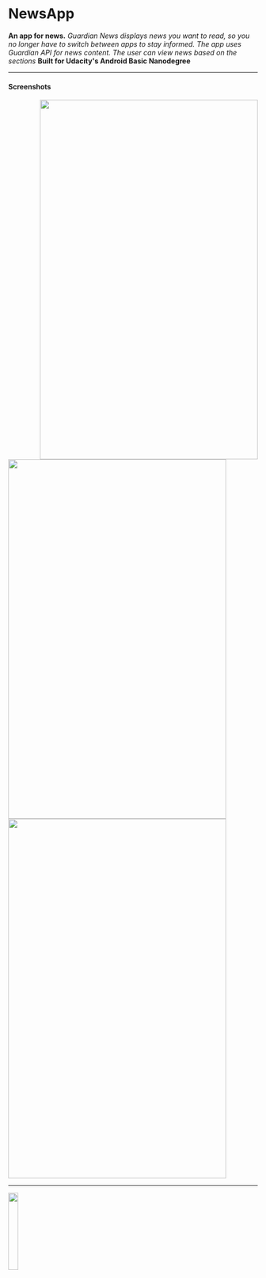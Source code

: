 # NewsApp
**An app for news.**
*Guardian News displays news you want to read, so you no longer have to switch between apps to stay informed. The app uses Guardian API for news content. The user can view news based on the sections*
**Built for Udacity's Android Basic Nanodegree**

__________________

#### Screenshots

<img style="float: right;" src="https://user-images.githubusercontent.com/16533062/32627111-669792d4-c55f-11e7-8d3a-e0884600b806.png"
width="440" height="727" /> <img src="https://user-images.githubusercontent.com/16533062/32627109-6670d202-c55f-11e7-8688-68193e278491.png"
width="440" height="727" /><img src="https://user-images.githubusercontent.com/16533062/32627110-667fe1d4-c55f-11e7-98b3-0755833aa37b.png"
width="440" height="727" />

-----------------


[<img src="https://play.google.com/intl/en_us/badges/images/generic/en_badge_web_generic.png" width="20%">](https://play.google.com/store/apps/details?id=com.suresha.kiran.guardiannews)


